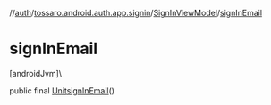 //[auth](../../../index.md)/[tossaro.android.auth.app.signin](../index.md)/[SignInViewModel](index.md)/[signInEmail](sign-in-email.md)

# signInEmail

[androidJvm]\

public final [Unit](https://kotlinlang.org/api/latest/jvm/stdlib/kotlin/-unit/index.html)[signInEmail](sign-in-email.md)()

